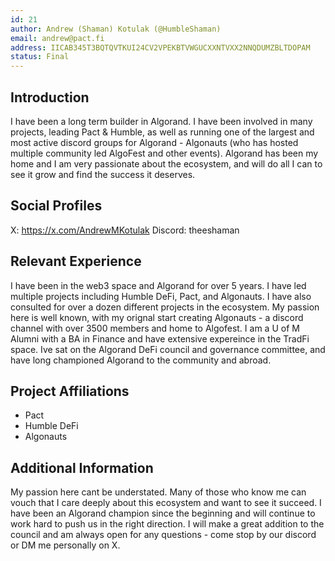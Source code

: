 ```yaml
---
id: 21
author: Andrew (Shaman) Kotulak (@HumbleShaman)
email: andrew@pact.fi
address: IICAB345T3BQTQVTKUI24CV2VPEKBTVWGUCXXNTVXX2NNQDUMZBLTDOPAM
status: Final
---
```


## Introduction

I have been a long term builder in Algorand. I have been involved in many projects, leading Pact & Humble, as well as running one of the largest and most active discord groups for Algorand - Algonauts (who has hosted multiple community led AlgoFest and other events). Algorand has been my home and I am very passionate about the ecosystem, and will do all I can to see it grow and find the success it deserves. 
## Social Profiles

X: https://x.com/AndrewMKotulak
Discord: theeshaman

## Relevant Experience

I have been in the web3 space and Algorand for over 5 years. I have led multiple projects including Humble DeFi, Pact, and Algonauts. I have also consulted for over a dozen different projects in the ecosystem. My passion here is well known, with my orignal start creating Algonauts - a discord channel with over 3500 members and home to Algofest. I am a U of M Alumni with a BA in Finance and have extensive expereince in the TradFi space. Ive sat on the Algorand DeFi council and governance committee, and have long championed Algorand to the community and abroad.

## Project Affiliations

- Pact
- Humble DeFi
- Algonauts

## Additional Information

My passion here cant be understated. Many of those who know me can vouch that I care deeply about this ecosystem and want to see it succeed. I have been an Algorand champion since the beginning and will continue to work hard to push us in the right direction. I will make a great addition to the council and am always open for any questions - come stop by our discord or DM me personally on X.
